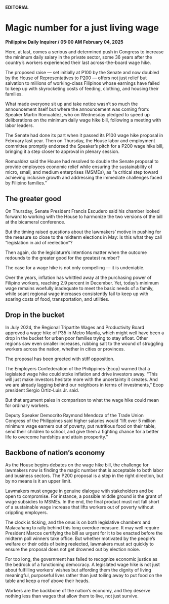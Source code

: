 **EDITORIAL**

# Magic number for a just living wage

****Philippine Daily Inquirer / 05:00 AM February 04, 2025****



Here, at last, comes a serious and determined push in Congress to increase the minimum daily salary in the private sector, some 36 years after the country’s workers experienced their last across-the-board wage hike.

The proposed raise — set initially at P100 by the Senate and now doubled by the House of Representatives to P200 — offers not just relief but salvation to millions of working-class Filipinos whose earnings have failed to keep up with skyrocketing costs of feeding, clothing, and housing their families.

What made everyone sit up and take notice wasn’t so much the announcement itself but where the announcement was coming from: Speaker Martin Romualdez, who on Wednesday pledged to speed up deliberations on the minimum daily wage hike bill, following a meeting with labor leaders.

The Senate had done its part when it passed its P100 wage hike proposal in February last year. Then on Thursday, the House labor and employment committee promptly endorsed the Speaker’s pitch for a P200 wage hike bill, bringing it a step closer to approval in plenary session.

Romualdez said the House had resolved to double the Senate proposal to provide employees economic relief while ensuring the sustainability of micro, small, and medium enterprises (MSMEs), as “a critical step toward achieving inclusive growth and addressing the immediate challenges faced by Filipino families.”

## The greater good

On Thursday, Senate President Francis Escudero said his chamber looked forward to working with the House to harmonize the two versions of the bill at the bicameral conference.

But the timing raised questions about the lawmakers’ motive in pushing for the measure so close to the midterm elections in May: Is this what they call “legislation in aid of reelection”?

Then again, do the legislature’s intentions matter when the outcome redounds to the greater good for the greatest number?

The case for a wage hike is not only compelling — it is undeniable.

Over the years, inflation has whittled away at the purchasing power of Filipino workers, reaching 2.9 percent in December. Yet, today’s minimum wage remains woefully inadequate to meet the basic needs of a family, while scant regional wage increases consistently fail to keep up with soaring costs of food, transportation, and utilities.

## Drop in the bucket

In July 2024, the Regional Tripartite Wages and Productivity Board approved a wage hike of P35 in Metro Manila, which might well have been a drop in the bucket for urban poor families trying to stay afloat. Other regions saw even smaller increases, rubbing salt to the wound of struggling workers across the nation, whether in cities or provinces.

The proposal has been greeted with stiff opposition.

The Employers Confederation of the Philippines (Ecop) warned that a legislated wage hike could stoke inflation and drive investors away. “This will just make investors hesitate more with the uncertainty it creates. And we are already lagging behind our neighbors in terms of investments,” Ecop president Sergio Ortiz-Luis Jr. said.

But that argument pales in comparison to what the wage hike could mean for ordinary workers.

Deputy Speaker Democrito Raymond Mendoza of the Trade Union Congress of the Philippines said higher salaries would “lift over 5 million minimum wage earners out of poverty, put nutritious food on their table, send their children to school, and give them a fighting chance for a better life to overcome hardships and attain prosperity.”

## Backbone of nation’s economy

As the House begins debates on the wage hike bill, the challenge for lawmakers now is finding the magic number that is acceptable to both labor and business sectors. The P200 proposal is a step in the right direction, but by no means is it an upper limit.

Lawmakers must engage in genuine dialogue with stakeholders and be open to compromise. For instance, a possible middle ground is the grant of wage subsidies to MSMEs. In the end, the final product must not fall short of a sustainable wage increase that lifts workers out of poverty without crippling employers.

The clock is ticking, and the onus is on both legislative chambers and Malacañang to rally behind this long overdue measure. It may well require President Marcos certifying the bill as urgent for it to be enacted before the midterm poll winners take office. But whether motivated by the people’s welfare or their odds of being reelected, lawmakers must act quickly to ensure the proposal does not get drowned out by election noise.

For too long, the government has failed to recognize economic justice as the bedrock of a functioning democracy. A legislated wage hike is not just about fulfilling workers’ wishes but affording them the dignity of living meaningful, purposeful lives rather than just toiling away to put food on the table and keep a roof above their heads.

Workers are the backbone of the nation’s economy, and they deserve nothing less than wages that allow them to live, not just survive.